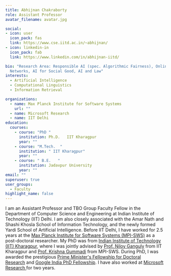 ```yaml
---
title: Abhijnan Chakraborty
role: Assistant Professor
avatar_filename: avatar.jpg

social:
- icon: user
  icon_pack: fas
  link: https://www.cse.iitd.ac.in/~abhijnan/
- icon: linkedin-in
  icon_pack: fab
  link: https://www.linkedin.com/in/abhijnan-iitd/

bio: "Research Area: Responsible AI (spec. Algorithmic Fairness), Online Social
  Networks, AI for Social Good, AI and Law"
interests:
  - Artificial Intelligence
  - Computational Linguistics
  - Information Retrieval

organizations:
  - name: Max Planck Institute for Software Systems
    url: ""
  - name: Microsoft Research
  - name: IIT Delhi
education:
  courses:
    - course: "PhD "
      institution: Ph.D.   IIT Kharagpur
      year: ""
    - course: "M.Tech.  "
      institution: " IIT Kharagpur"
      year: ""
    - course: " B.E.   "
      institution: Jadavpur University
      year: ""
email: ""
superuser: true
user_groups:
  - Faculty
highlight_name: false
---
```

I am an Assistant Professor and TBO Group Faculty Fellow in the Department of Computer Science and Engineering at Indian Institute of Technology (IIT) Delhi. I am also closely associated with the Amar Nath and Shashi Khosla School of Information Technology, and the newly formed Yardi School of Artificial Intelligence. Before IIT Delhi, I have worked for 2.5 years at the [Max Planck Institute for Software Systems (MPI-SWS)](https://www.mpi-sws.org/) as a post-doctoral researcher. My PhD was from [Indian Institute of Technology (IIT) Kharagpur](https://www.iitkgp.ac.in/), where I was jointly advised by [Prof. Niloy Ganguly](http://www.facweb.iitkgp.ernet.in/~niloy/) from IIT Kharagpur and [Prof. Krishna Gummadi](https://www.mpi-sws.org/~gummadi/) from MPI-SWS. During PhD, I was awarded the prestigious [Prime Minister's Fellowship for Doctoral Research](http://primeministerfellowshipscheme.in/) and [Google India PhD Fellowship](https://sites.google.com/site/indiacsprograms/phd-fellowships). I have also worked at [Microsoft Research ](http://research.microsoft.com/en-us/labs/india/)for two years.
